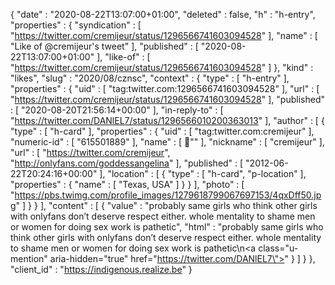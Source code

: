 {
  "date" : "2020-08-22T13:07:00+01:00",
  "deleted" : false,
  "h" : "h-entry",
  "properties" : {
    "syndication" : [ "https://twitter.com/cremijeur/status/1296566741603094528" ],
    "name" : [ "Like of @cremijeur's tweet" ],
    "published" : [ "2020-08-22T13:07:00+01:00" ],
    "like-of" : [ "https://twitter.com/cremijeur/status/1296566741603094528" ]
  },
  "kind" : "likes",
  "slug" : "2020/08/cznsc",
  "context" : {
    "type" : [ "h-entry" ],
    "properties" : {
      "uid" : [ "tag:twitter.com:1296566741603094528" ],
      "url" : [ "https://twitter.com/cremijeur/status/1296566741603094528" ],
      "published" : [ "2020-08-20T21:56:14+00:00" ],
      "in-reply-to" : [ "https://twitter.com/DANlEL7/status/1296566010200363013" ],
      "author" : [ {
        "type" : [ "h-card" ],
        "properties" : {
          "uid" : [ "tag:twitter.com:cremijeur" ],
          "numeric-id" : [ "615501889" ],
          "name" : [ "ً" ],
          "nickname" : [ "cremijeur" ],
          "url" : [ "https://twitter.com/cremijeur", "http://onlyfans.com/goddessangelina" ],
          "published" : [ "2012-06-22T20:24:16+00:00" ],
          "location" : [ {
            "type" : [ "h-card", "p-location" ],
            "properties" : {
              "name" : [ "Texas, USA" ]
            }
          } ],
          "photo" : [ "https://pbs.twimg.com/profile_images/1279618799067697153/4qxDff50.jpg" ]
        }
      } ],
      "content" : [ {
        "value" : "probably same girls who think other girls with onlyfans don’t deserve respect either. whole mentality to shame men or women for doing sex work is pathetic",
        "html" : "probably same girls who think other girls with onlyfans don’t deserve respect either. whole mentality to shame men or women for doing sex work is pathetic\n<a class=\"u-mention\" aria-hidden=\"true\" href=\"https://twitter.com/DANlEL7\"></a>"
      } ]
    }
  },
  "client_id" : "https://indigenous.realize.be"
}
